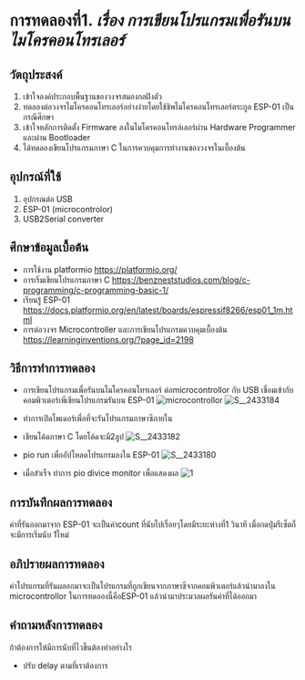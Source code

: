 # การทดลองที่1. _เรื่อง การเขียนโปรแกรมเพื่อรันบนไมโครคอนโทรเลอร์_

## วัตถุประสงค์
1. เข้าใจองค์ประกอบพื้นฐานของวงจรสมองกลฝังตัว
2. ทดลองต่อวงจรไมโครคอนโทรเลอร์อย่างง่ายโดยใช้ชิพไมโครคอนโทรเลอร์ตระกูล ESP-01 เป็นกรณีศึกษา
3. เข้าใจหลักการติดตั้ง Firmware ลงในไมโครคอนโทรล์เลอร์ผ่าน Hardware Programmer และผ่าน Bootloader
4. ได้ทดลองเขียนโปรแกรมภาษา C ในการควบคุมการทำงานของวงจรในเบื้องต้น

## อุปกรณ์ที่ใช้
1. อุปกรณต่อ USB
2. ESP-01 (microcontrolor)
3. USB2Serial converter

## ศึกษาข้อมูลเบื้อต้น
* การใช้งาน platformio https://platformio.org/
* การเริ่มเขียนโปรแกรมภาษา C https://benzneststudios.com/blog/c-programming/c-programming-basic-1/
* เรียนรู้ ESP-01   https://docs.platformio.org/en/latest/boards/espressif8266/esp01_1m.html
* การต่อวงจร Microcontroller และการเขียนโปรแกรมควบคุมเบื้องต้น https://learninginventions.org/?page_id=2198

## วิธีการทำการทดลอง
 * การเขียนโปรแกรมเพื่อรันบนไมโครคอนโทรเลอร์ ต่อmicrocontrollor กับ USB เชื่อมเข้ากับคอมพิวเตอร์เพิ่เขียนโปรแกรมรันบน ESP-01 
 ![microcontrollor ](https://user-images.githubusercontent.com/80879653/111916742-06078c80-8aaf-11eb-9f64-52493c9adb5d.jpg)
![S__2433184](https://user-images.githubusercontent.com/80879653/111916643-74981a80-8aae-11eb-9cc3-c3861b5cc43a.jpg)

 * ทำการเปิดโพเดอร์เพื่อที่จะรันโปรแกรมภาษาซีภายใน

 * เขียนโค้ดภาษา C โดยโค้ดจะมี2ลูป
  ![S__2433182](https://user-images.githubusercontent.com/80879653/111916809-54b52680-8aaf-11eb-9c8a-01fec6e87ef5.jpg)
 * pio run เพื่ออัปโหลดโปรแกรมลงใน ESP-01 
 ![S__2433180](https://user-images.githubusercontent.com/80879653/111916856-8928e280-8aaf-11eb-96c8-60e0fb7c6ff6.jpg)

 * เมื่อสำเร็จ ทำการ pio divice monitor เพื่อแสดงผล
![1](https://user-images.githubusercontent.com/80879653/111916941-ecb31000-8aaf-11eb-8332-e37ab026b35c.png)

## การบันทึกผลการทดลอง
ค่าที่รันออกมาจาก ESP-01 จะเป็นค่าcount ที่นับไปเรื่อยๆโดยมีระยะห่างที่1 วินาที เมื่อกดปุ่มรีเซ็ตก็จะมีการเริ่มนับ 1ใหม่
 
## อภิปรายผลการทดลอง
ค่าโปรแกรมที่รันผลอกมาจะเป็นโปรแกรมที่ถูกเขียนจากภาษาซีจากคอมพิวเตอร์แล้วนำมาลงใน microcontrollor ในการทดลองนี้คือESP-01  แล้วนำมาประมวลผลรันค่าที่ได้ออกมา
 

## คำถามหลังการทดลอง
ถ้าต้องการให้มีการนับที่ไวขึ้นต้องทำอย่างไร
* ปรับ delay ตามที่เราต้องการ

